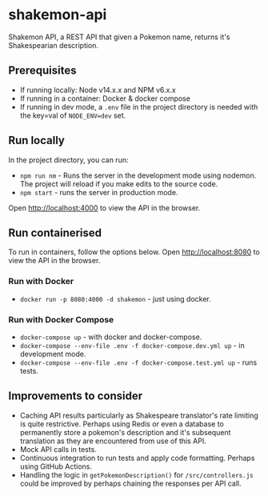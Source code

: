 # shakemon-api

Shakemon API, a REST API that given a Pokemon name, returns it's Shakespearian description.

## Prerequisites

- If running locally: Node v14.x.x and NPM v6.x.x
- If running in a container: Docker & docker compose
- If running in dev mode, a `.env` file in the project directory is needed with the key=val of `NODE_ENV=dev` set.

## Run locally

In the project directory, you can run:

- `npm run nm` - Runs the server in the development mode using nodemon. The project will reload if you make edits to the source code.
- `npm start` - runs the server in production mode.

Open [http://localhost:4000](http://localhost:4000) to view the API in the browser.

## Run containerised

To run in containers, follow the options below. Open [http://localhost:8080](http://localhost:8080) to view the API in the browser.

### Run with Docker

- `docker run -p 8080:4000 -d shakemon` - just using docker.

### Run with Docker Compose

- `docker-compose up` - with docker and docker-compose.
- `docker-compose --env-file .env -f docker-compose.dev.yml up` - in development mode.
- `docker-compose --env-file .env -f docker-compose.test.yml up` - runs tests.

## Improvements to consider

- Caching API results particularly as Shakespeare translator's rate limiting is quite restrictive. Perhaps using Redis or even a database to permanently store a pokemon's description and it's subsequent translation as they are encountered from use of this API.
- Mock API calls in tests.
- Continuous integration to run tests and apply code formatting. Perhaps using GitHub Actions.
- Handling the logic in `getPokemonDescription()` for `/src/controllers.js` could be improved by perhaps chaining the responses per API call.
